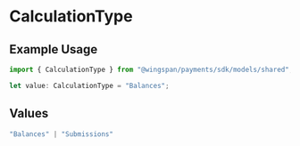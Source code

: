 # CalculationType

## Example Usage

```typescript
import { CalculationType } from "@wingspan/payments/sdk/models/shared";

let value: CalculationType = "Balances";
```

## Values

```typescript
"Balances" | "Submissions"
```